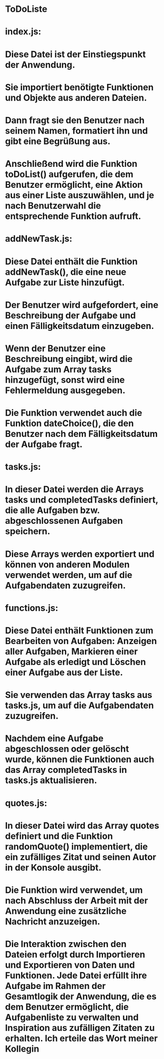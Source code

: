 # ToDoListe

# index.js:
# Diese Datei ist der Einstiegspunkt der Anwendung.
# Sie importiert benötigte Funktionen und Objekte aus anderen Dateien.
# Dann fragt sie den Benutzer nach seinem Namen, formatiert ihn und gibt eine Begrüßung aus.
# Anschließend wird die Funktion toDoList() aufgerufen, die dem Benutzer ermöglicht, eine Aktion aus einer Liste auszuwählen, und je nach Benutzerwahl die entsprechende Funktion aufruft.

# addNewTask.js:
# Diese Datei enthält die Funktion addNewTask(), die eine neue Aufgabe zur Liste hinzufügt.
# Der Benutzer wird aufgefordert, eine Beschreibung der Aufgabe und einen Fälligkeitsdatum einzugeben.
# Wenn der Benutzer eine Beschreibung eingibt, wird die Aufgabe zum Array tasks hinzugefügt, sonst wird eine Fehlermeldung ausgegeben.
# Die Funktion verwendet auch die Funktion dateChoice(), die den Benutzer nach dem Fälligkeitsdatum der Aufgabe fragt.

# tasks.js:
# In dieser Datei werden die Arrays tasks und completedTasks definiert, die alle Aufgaben bzw. abgeschlossenen Aufgaben speichern.
# Diese Arrays werden exportiert und können von anderen Modulen verwendet werden, um auf die Aufgabendaten zuzugreifen.

# functions.js:
# Diese Datei enthält Funktionen zum Bearbeiten von Aufgaben: Anzeigen aller Aufgaben, Markieren einer Aufgabe als erledigt und Löschen einer Aufgabe aus der Liste.
# Sie verwenden das Array tasks aus tasks.js, um auf die Aufgabendaten zuzugreifen.
# Nachdem eine Aufgabe abgeschlossen oder gelöscht wurde, können die Funktionen auch das Array completedTasks in tasks.js aktualisieren.

# quotes.js:
# In dieser Datei wird das Array quotes definiert und die Funktion randomQuote() implementiert, die ein zufälliges Zitat und seinen Autor in der Konsole ausgibt.
# Die Funktion wird verwendet, um nach Abschluss der Arbeit mit der Anwendung eine zusätzliche Nachricht anzuzeigen.



# Die Interaktion zwischen den Dateien erfolgt durch Importieren und Exportieren von Daten und Funktionen. Jede Datei erfüllt ihre Aufgabe im Rahmen der Gesamtlogik der Anwendung, die es dem Benutzer ermöglicht, die Aufgabenliste zu verwalten und Inspiration aus zufälligen Zitaten zu erhalten. Ich erteile das Wort meiner Kollegin 
